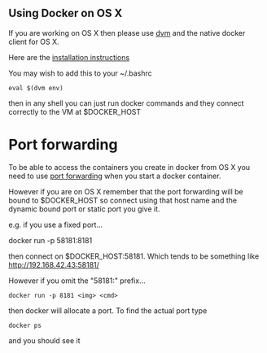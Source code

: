 Using Docker on OS X
--------------------

If you are working on OS X then please use [dvm]() and the native docker client for OS X.

Here are the [installation instructions](http://hw-ops.com/blog/2014/01/07/introducing-dvm-docker-in-a-box-for-unsupported-platforms/)

You may wish to add this to your ~/.bashrc

    eval $(dvm env)
    
then in any shell you can just run docker commands and they connect correctly to the VM at $DOCKER_HOST

Port forwarding
===============

To be able to access the containers you create in docker from OS X you need to use [port forwarding](http://docs.docker.io/en/latest/use/port_redirection/) when you start a docker container.

However if you are on OS X remember that the port forwarding will be bound to $DOCKER_HOST so connect using that host name and the dynamic bound port or static port you give it.

e.g. if you use a fixed port...

   docker run -p 58181:8181 <img> <cmd>
     
then connect on $DOCKER_HOST:58181. Which tends to be something like http://192.168.42.43:58181/

However if you omit the "58181:" prefix...

    docker run -p 8181 <img> <cmd>

then docker will allocate a port. To find the actual port type

    docker ps
    
and you should see it